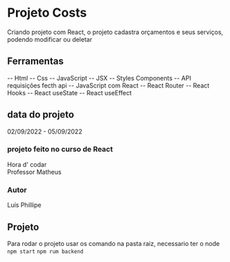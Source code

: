 # Projeto Costs

Criando projeto com React, o projeto cadastra orçamentos e seus serviços, podendo modificar ou deletar

## Ferramentas

-- Html
-- Css
-- JavaScript
-- JSX
-- Styles Components
-- API requisições fecth api
-- JavaScript com React
-- React Router
-- React Hooks
-- React useState
-- React useEffect

## data do projeto

02/09/2022 - 05/09/2022

### projeto feito no curso de React

Hora d' codar <br>
Professor Matheus

### Autor

Luís Phillipe

## Projeto

Para rodar o projeto usar os comando na pasta raiz, necessario ter o node
`npm start`
`npm rum backend`